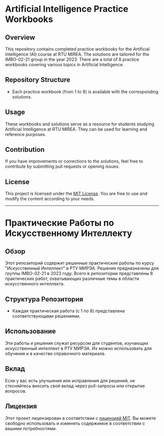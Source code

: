 # Artificial Intelligence Practice Workbooks

## Overview

This repository contains completed practice workbooks for the Artificial Intelligence (AI) course at RTU MIREA. The solutions are tailored for the IMBO-02-21 group in the year 2023. There are a total of 8 practice workbooks covering various topics in Artificial Intelligence.

## Repository Structure

- Each practice workbook (from 1 to 8) is available with the corresponding solutions.

## Usage

These workbooks and solutions serve as a resource for students studying Artificial Intelligence at RTU MIREA. They can be used for learning and reference purposes.

## Contribution

If you have improvements or corrections to the solutions, feel free to contribute by submitting pull requests or opening issues.

## License

This project is licensed under the [MIT License](LICENSE.md). You are free to use and modify the content according to your needs.

---

# Практические Работы по Искусственному Интеллекту

## Обзор

Этот репозиторий содержит решенные практические работы по курсу "Искусственный Интеллект" в РТУ МИРЭА. Решения предназначены для группы IMBO-02-21 в 2023 году. Всего в репозитории представлены 8 практических работ, охватывающих различные темы в области искусственного интеллекта.

## Структура Репозитория

- Каждая практическая работа (с 1 по 8) представлена соответствующими решениями.

## Использование

Эти работы и решения служат ресурсом для студентов, изучающих искусственный интеллект в РТУ МИРЭА. Их можно использовать для обучения и в качестве справочного материала.

## Вклад

Если у вас есть улучшения или исправления для решений, не стесняйтесь вносить свой вклад через pull-запросы или открытие вопросов.

## Лицензия

Этот проект лицензирован в соответствии с [лицензией MIT](LICENSE.md). Вы можете свободно использовать и изменять содержимое в соответствии с вашими потребностями.
